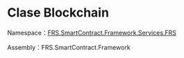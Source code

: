 # Clase Blockchain

Namespace：[FRS.SmartContract.Framework.Services.FRS](../FRS.md)

Assembly：FRS.SmartContract.Framework

